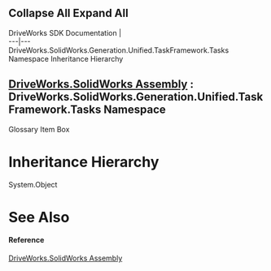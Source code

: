 Collapse All Expand All  
---  
DriveWorks SDK Documentation  |   
---|---  
DriveWorks.SolidWorks.Generation.Unified.TaskFramework.Tasks Namespace Inheritance Hierarchy   
  
[DriveWorks.SolidWorks Assembly](topic13342.md) : DriveWorks.SolidWorks.Generation.Unified.TaskFramework.Tasks Namespace  
---  
  
Glossary Item Box

# Inheritance Hierarchy

System.Object  


# See Also

#### Reference

[DriveWorks.SolidWorks Assembly](topic13342.md)


